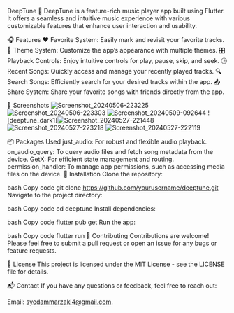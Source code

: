DeepTune 🎵
DeepTune is a feature-rich music player app built using Flutter. It offers a seamless and intuitive music experience with various customizable features that enhance user interaction and usability.

🎧 Features
❤️ Favorite System: Easily mark and revisit your favorite tracks.
🎨 Theme System: Customize the app’s appearance with multiple themes.
🎛 Playback Controls: Enjoy intuitive controls for play, pause, skip, and seek.
🕒 Recent Songs: Quickly access and manage your recently played tracks.
🔍 Search Songs: Efficiently search for your desired tracks within the app.
📤 Share System: Share your favorite songs with friends directly from the app.


📸 Screenshots
![Screenshot_20240506-223225](https://github.com/user-attachments/assets/b262b4c5-90e3-4102-bb73-e09c5851edf2)
![Screenshot_20240506-223303](https://github.com/user-attachments/assets/1fd2918f-2ed7-483e-8d5b-6fba49ef6fd9)
![Screenshot_20240509-092644](https://github.com/user-attachments/assets/ab51d161-102b-4268-8d82-3c91b5b23b67)
![deeptune_dark1]![Screenshot_20240527-221448](https://github.com/user-attachments/assets/ad587ec6-764f-4dd2-a0fd-44ebe1faf99c)
![Screenshot_20240527-223218](https://github.com/user-attachments/assets/b8e49089-953f-4042-8a9b-f063ebdef214)
![Screenshot_20240527-222119](https://github.com/user-attachments/assets/56c12f9f-62e4-45db-b0f6-023944d959e6)




📦 Packages Used
just_audio: For robust and flexible audio playback.
on_audio_query: To query audio files and fetch song metadata from the device.
GetX: For efficient state management and routing.
permission_handler: To manage app permissions, such as accessing media files on the device.
🚀 Installation
Clone the repository:

bash
Copy code
git clone https://github.com/yourusername/deeptune.git
Navigate to the project directory:

bash
Copy code
cd deeptune
Install dependencies:

bash
Copy code
flutter pub get
Run the app:

bash
Copy code
flutter run
🤝 Contributing
Contributions are welcome! Please feel free to submit a pull request or open an issue for any bugs or feature requests.

📄 License
This project is licensed under the MIT License - see the LICENSE file for details.

📬 Contact
If you have any questions or feedback, feel free to reach out:

Email: syedammarzaki4@gmail.com.

